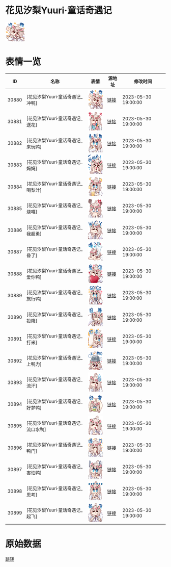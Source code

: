 # 花见汐梨Yuuri·童话奇遇记

<img src="./cover.png" height="60" alt="cover" />

# 表情一览

|ID|名称|表情|源地址|修改时间|
|----|----|----|----|----|
|30880|[花见汐梨Yuuri·童话奇遇记_冲鸭]|<img src="./pic/030880_%5B花见汐梨Yuuri·童话奇遇记_冲鸭%5D.png" height="60" alt="冲鸭"/>|[链接](https://i0.hdslb.com/bfs/garb/4e9c11993cd01c878aff1e002ea2d3ed05057344.png)|2023-05-30 19:00:00|
|30881|[花见汐梨Yuuri·童话奇遇记_送花]|<img src="./pic/030881_%5B花见汐梨Yuuri·童话奇遇记_送花%5D.png" height="60" alt="送花"/>|[链接](https://i0.hdslb.com/bfs/garb/46d97e1eb8d25143c04acb47d6c90265f8331f25.png)|2023-05-30 19:00:00|
|30882|[花见汐梨Yuuri·童话奇遇记_来玩鸭]|<img src="./pic/030882_%5B花见汐梨Yuuri·童话奇遇记_来玩鸭%5D.png" height="60" alt="来玩鸭"/>|[链接](https://i0.hdslb.com/bfs/garb/c28d54d844eabc728a18e8c9336a58da2e6420f9.png)|2023-05-30 19:00:00|
|30883|[花见汐梨Yuuri·童话奇遇记_妈妈]|<img src="./pic/030883_%5B花见汐梨Yuuri·童话奇遇记_妈妈%5D.png" height="60" alt="妈妈"/>|[链接](https://i0.hdslb.com/bfs/garb/f1fbc8ab8b9f511ebb84a7ee7e9d018f44f052f0.png)|2023-05-30 19:00:00|
|30884|[花见汐梨Yuuri·童话奇遇记_喝梨汁]|<img src="./pic/030884_%5B花见汐梨Yuuri·童话奇遇记_喝梨汁%5D.png" height="60" alt="喝梨汁"/>|[链接](https://i0.hdslb.com/bfs/garb/9bce315fcadec8f9ef87bb3936893e44777f7eb7.png)|2023-05-30 19:00:00|
|30885|[花见汐梨Yuuri·童话奇遇记_烧嘎]|<img src="./pic/030885_%5B花见汐梨Yuuri·童话奇遇记_烧嘎%5D.png" height="60" alt="烧嘎"/>|[链接](https://i0.hdslb.com/bfs/garb/9de5a9b41d66c869750818379325261a51d40f23.png)|2023-05-30 19:00:00|
|30886|[花见汐梨Yuuri·童话奇遇记_我超勇]|<img src="./pic/030886_%5B花见汐梨Yuuri·童话奇遇记_我超勇%5D.png" height="60" alt="我超勇"/>|[链接](https://i0.hdslb.com/bfs/garb/4be5656243a35738626960099ad857e8da40b20e.png)|2023-05-30 19:00:00|
|30887|[花见汐梨Yuuri·童话奇遇记_昏了]|<img src="./pic/030887_%5B花见汐梨Yuuri·童话奇遇记_昏了%5D.png" height="60" alt="昏了"/>|[链接](https://i0.hdslb.com/bfs/garb/23aaff2e52d4fa38171eac33bbffaf2fe1bc4aca.png)|2023-05-30 19:00:00|
|30888|[花见汐梨Yuuri·童话奇遇记_爱你鸭]|<img src="./pic/030888_%5B花见汐梨Yuuri·童话奇遇记_爱你鸭%5D.png" height="60" alt="爱你鸭"/>|[链接](https://i0.hdslb.com/bfs/garb/a10267e2a39e169b0c3be2f4dfb2287c14360f88.png)|2023-05-30 19:00:00|
|30889|[花见汐梨Yuuri·童话奇遇记_旅行鸭]|<img src="./pic/030889_%5B花见汐梨Yuuri·童话奇遇记_旅行鸭%5D.png" height="60" alt="旅行鸭"/>|[链接](https://i0.hdslb.com/bfs/garb/9d84799d28a002c7a190c0f118425ad82e8571da.png)|2023-05-30 19:00:00|
|30890|[花见汐梨Yuuri·童话奇遇记_投降]|<img src="./pic/030890_%5B花见汐梨Yuuri·童话奇遇记_投降%5D.png" height="60" alt="投降"/>|[链接](https://i0.hdslb.com/bfs/garb/24bc7738219fc48ff7d8b6e3e498ff474b2febc0.png)|2023-05-30 19:00:00|
|30891|[花见汐梨Yuuri·童话奇遇记_打米]|<img src="./pic/030891_%5B花见汐梨Yuuri·童话奇遇记_打米%5D.png" height="60" alt="打米"/>|[链接](https://i0.hdslb.com/bfs/garb/7353ef9c7c8d09b51c21ab88c3705c25b1956dfb.png)|2023-05-30 19:00:00|
|30892|[花见汐梨Yuuri·童话奇遇记_上鸭力]|<img src="./pic/030892_%5B花见汐梨Yuuri·童话奇遇记_上鸭力%5D.png" height="60" alt="上鸭力"/>|[链接](https://i0.hdslb.com/bfs/garb/6e7f7889d3da4d7711e7043ea0fc280bc14f164b.png)|2023-05-30 19:00:00|
|30893|[花见汐梨Yuuri·童话奇遇记_流汗]|<img src="./pic/030893_%5B花见汐梨Yuuri·童话奇遇记_流汗%5D.png" height="60" alt="流汗"/>|[链接](https://i0.hdslb.com/bfs/garb/af1a3646d70b002561e124a0de60311ef8fba4c1.png)|2023-05-30 19:00:00|
|30894|[花见汐梨Yuuri·童话奇遇记_好梦鸭]|<img src="./pic/030894_%5B花见汐梨Yuuri·童话奇遇记_好梦鸭%5D.png" height="60" alt="好梦鸭"/>|[链接](https://i0.hdslb.com/bfs/garb/c5a68c8c58c209c51d3bc0b18624cc07b3b99c23.png)|2023-05-30 19:00:00|
|30895|[花见汐梨Yuuri·童话奇遇记_流口水鸭]|<img src="./pic/030895_%5B花见汐梨Yuuri·童话奇遇记_流口水鸭%5D.png" height="60" alt="流口水鸭"/>|[链接](https://i0.hdslb.com/bfs/garb/bd18688953866bcfa3342e8f00b6792aaf32b2f9.png)|2023-05-30 19:00:00|
|30896|[花见汐梨Yuuri·童话奇遇记_鸭门]|<img src="./pic/030896_%5B花见汐梨Yuuri·童话奇遇记_鸭门%5D.png" height="60" alt="鸭门"/>|[链接](https://i0.hdslb.com/bfs/garb/ec6b40de73a057eb9a823931f7bd72581770e64c.png)|2023-05-30 19:00:00|
|30897|[花见汐梨Yuuri·童话奇遇记_害怕鸭]|<img src="./pic/030897_%5B花见汐梨Yuuri·童话奇遇记_害怕鸭%5D.png" height="60" alt="害怕鸭"/>|[链接](https://i0.hdslb.com/bfs/garb/aa18d37ebae020e55c7e187b56b953ff5a19a4c1.png)|2023-05-30 19:00:00|
|30898|[花见汐梨Yuuri·童话奇遇记_思考]|<img src="./pic/030898_%5B花见汐梨Yuuri·童话奇遇记_思考%5D.png" height="60" alt="思考"/>|[链接](https://i0.hdslb.com/bfs/garb/b8c6ddbd3382517db224397e250ddff902d1d570.png)|2023-05-30 19:00:00|
|30899|[花见汐梨Yuuri·童话奇遇记_起飞]|<img src="./pic/030899_%5B花见汐梨Yuuri·童话奇遇记_起飞%5D.png" height="60" alt="起飞"/>|[链接](https://i0.hdslb.com/bfs/garb/f98e2cb4812580c6a44336bee2070b81bb4e0cae.png)|2023-05-30 19:00:00|

# 原始数据

[跳转](./raw.json)


